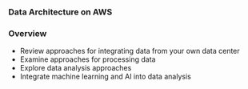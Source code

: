 ### Data Architecture on AWS

### Overview

* Review approaches for integrating data from your own data center
* Examine approaches for processing data
* Explore data analysis approaches
* Integrate machine learning and AI into data analysis
